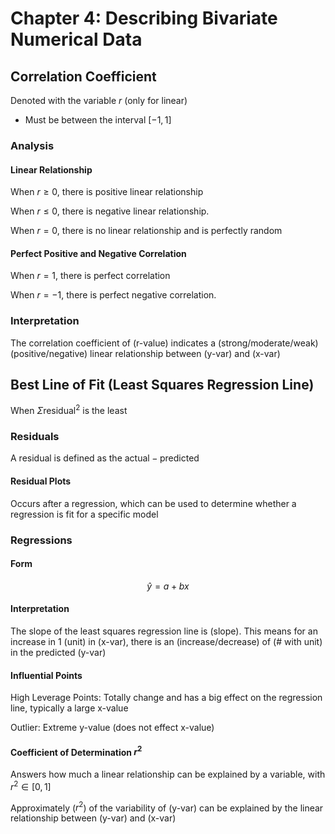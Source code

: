 # Chapter 4: Describing Bivariate Numerical Data

## Correlation Coefficient

Denoted with the variable $r$ (only for linear)

- Must be between the interval $[-1,1]$

### Analysis

#### Linear Relationship

When $r\ge0$, there is positive linear relationship

When $r\le0$, there is negative linear relationship.

When $r=0$, there is no linear relationship and is perfectly random

#### Perfect Positive and Negative Correlation

When $r=1$, there is perfect correlation

When $r=-1$, there is perfect negative correlation.

### Interpretation

The correlation coefficient of (r-value) indicates a (strong/moderate/weak) (positive/negative) linear relationship between (y-var) and (x-var)

## Best Line of Fit (Least Squares Regression Line)

When $\Sigma\text{residual}^2$ is the least

### Residuals

A residual is defined as the $\text{actual}-\text{predicted}$

#### Residual Plots

Occurs after a regression, which can be used to determine whether a regression is fit for a specific model

### Regressions

#### Form

$$
\hat{y}=a+bx
$$

#### Interpretation

The slope of the least squares regression line is (slope). This means for an increase in 1 (unit) in (x-var), there is an (increase/decrease) of (# with unit) in the predicted (y-var)

#### Influential Points

High Leverage Points: Totally change and has a big effect on the regression line, typically a large x-value

Outlier: Extreme y-value (does not effect x-value)

#### Coefficient of Determination $r^2$

Answers how much a linear relationship can be explained by a variable, with $r^2 \in [0,1]$

Approximately ($r^2$) of the variability of (y-var) can be explained by the linear relationship between (y-var) and (x-var)